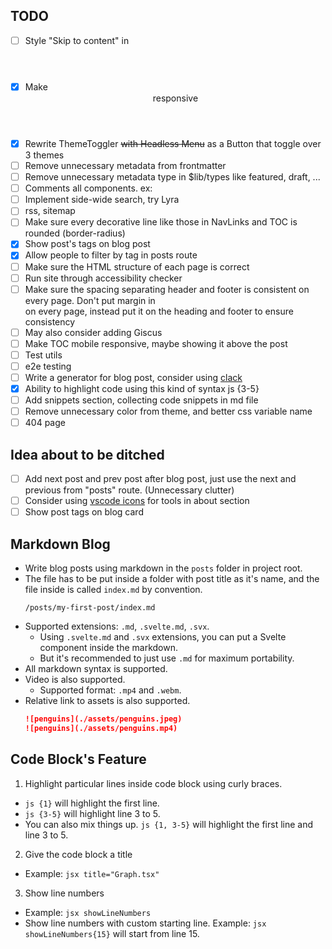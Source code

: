 ## TODO

- [ ] Style "Skip to content" in <header>
- [x] Make <header> responsive
- [x] Rewrite ThemeToggler ~~with Headless Menu~~ as a Button that toggle over 3 themes
- [ ] Remove unnecessary metadata from frontmatter
- [ ] Remove unnecessary metadata type in $lib/types like featured, draft, ...
- [ ] Comments all components. ex: <!-- @component Allows you to quickly navigate the hierarchy of headings for the current page. -->
- [ ] Implement side-wide search, try Lyra
- [ ] rss, sitemap
- [ ] Make sure every decorative line like those in NavLinks and TOC is rounded (border-radius)
- [x] Show post's tags on blog post
- [x] Allow people to filter by tag in posts route
- [ ] Make sure the HTML structure of each page is correct
- [ ] Run site through accessibility checker
- [ ] Make sure the spacing separating header and footer is consistent on every page. Don't put margin in <section> on every page, instead put it on the heading and footer to ensure consistency
- [ ] May also consider adding Giscus
- [ ] Make TOC mobile responsive, maybe showing it above the post
- [ ] Test utils
- [ ] e2e testing
- [ ] Write a generator for blog post, consider using [clack](https://github.com/natemoo-re/clack)
- [x] Ability to highlight code using this kind of syntax js {3-5}
- [ ] Add snippets section, collecting code snippets in md file
- [ ] Remove unnecessary color from theme, and better css variable name
- [ ] 404 page

## Idea about to be ditched

- [ ] Add next post and prev post after blog post, just use the next and previous from "posts" route. (Unnecessary clutter)
- [ ] Consider using [vscode icons](https://icones.js.org/collection/vscode-icons) for tools in about section
- [ ] Show post tags on blog card

## Markdown Blog

- Write blog posts using markdown in the `posts` folder in project root.
- The file has to be put inside a folder with post title as it's name, and the file inside is called `index.md` by convention.
  ```
  /posts/my-first-post/index.md
  ```
- Supported extensions: `.md`, `.svelte.md`, `.svx`.
  - Using `.svelte.md` and `.svx` extensions, you can put a Svelte component inside the markdown.
  - But it's recommended to just use `.md` for maximum portability.
- All markdown syntax is supported.
- Video is also supported.
  - Supported format: `.mp4` and `.webm`.
- Relative link to assets is also supported.
  ```md
  ![penguins](./assets/penguins.jpeg)
  ![penguins](./assets/penguins.mp4)
  ```

## Code Block's Feature

1. Highlight particular lines inside code block using curly braces.

- `js {1}` will highlight the first line.
- `js {3-5}` will highlight line 3 to 5.
- You can also mix things up. `js {1, 3-5}` will highlight the first line and line 3 to 5.

2. Give the code block a title

- Example: `jsx title="Graph.tsx"`

3. Show line numbers

- Example: `jsx showLineNumbers`
- Show line numbers with custom starting line. Example: `jsx showLineNumbers{15}` will start from line 15.
